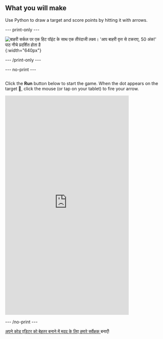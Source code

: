 ## What you will make

Use Python to draw a target and score points by hitting it with arrows.

--- print-only ---

![बाहरी सर्कल पर एक हिट पॉइंट के साथ एक तीरंदाजी लक्ष्य। 'आप बाहरी वृत्त से टकराए, 50 अंक!' पाठ नीचे प्रदर्शित होता है](images/blue-points.png){:width="640px"}

--- /print-only ---

--- no-print ---
<div style="display: flex; flex-wrap: wrap">
<div style="flex-basis: 175px; flex-grow: 1">  

Click the **Run** button below to start the game. When the dot appears on the target 🎯, click the mouse (or tap on your tablet) to fire your arrow. 

  <iframe src="https://editor.raspberrypi.org/en/embed/viewer/target-practice-solution" width="400" height="710" frameborder="0" marginwidth="0" marginheight="0" allowfullscreen>
  </iframe>
</div>
</div>

--- /no-print ---

<div class="c-survey-banner" style="width:100%">
  <a class="c-survey-banner__link" href="https://form.raspberrypi.org/f/code-editor-feedback" target="_blank"> अपने कोड एडिटर को बेहतर बनाने में मदद के लिए हमारे सर्वेक्षक </a> बनाएँ!
</div>




